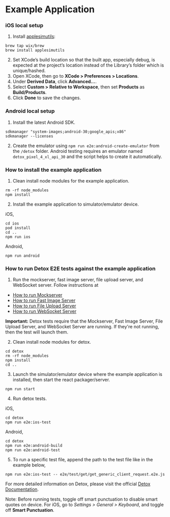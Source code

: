 # Example Application

### iOS local setup
1. Install [applesimutils](https://github.com/wix/AppleSimulatorUtils):
```
brew tap wix/brew
brew install applesimutils
```
2. Set XCode’s build location so that the built app, especially debug, is expected at the project’s location instead of the Library’s folder which is unique/hashed.
3. Open XCode, then go to **XCode > Preferences > Locations**.
4. Under **Derived Data**, click **Advanced…**.
5. Select **Custom > Relative to Workspace**, then set **Products** as **Build/Products**.
6. Click **Done** to save the changes.

### Android local setup
1. Install the latest Android SDK.
```
sdkmanager "system-images;android-30;google_apis;x86"
sdkmanager --licenses
```
2. Create the emulator using `npm run e2e:android-create-emulator` from the `/detox` folder. Android testing requires an emulator named `detox_pixel_4_xl_api_30` and the script helps to create it automatically.

### How to install the example application
1. Clean install node modules for the example application.
```
rm -rf node_modules
npm install
```
2. Install the example application to simulator/emulator device.

iOS,
```
cd ios
pod install
cd ..
npm run ios
```
Android,
```
npm run android
```

### How to run Detox E2E tests against the example application
1. Run the mockserver, fast image server, file upload server, and WebSocket server. Follow instructions at
- [How to run Mockserver](MOCKSERVER.md#how-to-run-mockserver)
- [How to run Fast Image Server](FILESERVER.md#how-to-run-fast-image-server)
- [How to run File Upload Server](FILESERVER.md#how-to-run-file-upload-server)
- [How to run WebSocket Server](WEBSOCKETSERVER.md#how-to-run-websocket-server)

**Important:** Detox tests require that the Mockserver, Fast Image Server, File Upload Server, and WebSocket Server are running. If they're not running, then the test will launch them.

2. Clean install node modules for detox.
```
cd detox
rm -rf node_modules
npm install
cd ..
```
3. Launch the simulator/emulator device where the example application is installed, then start the react packager/server.
```
npm run start
```
4. Run detox tests.

iOS,
```
cd detox
npm run e2e:ios-test
```
Android,
```
cd detox
npm run e2e:android-build
npm run e2e:android-test
```
5. To run a specific test file, append the path to the test file like in the example below,
```
npm run e2e:ios-test -- e2e/test/get/get_generic_client_request.e2e.js
```

For more detailed information on Detox, please visit the official [Detox Documentation](https://github.com/wix/Detox/blob/master/docs/README.md).

Note: Before running tests, toggle off smart punctuation to disable smart quotes on device. For iOS, go to *Settings > General > Keyboard*, and toggle off **Smart Punctuation**.
